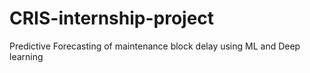 # CRIS-internship-project
Predictive Forecasting of maintenance block delay using ML and Deep learning
